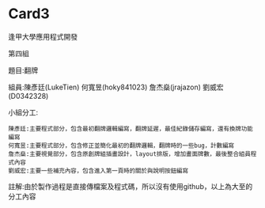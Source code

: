 # Card3

逢甲大學應用程式開發

第四組

題目:翻牌

組員:陳彥廷(LukeTien) 何寬昱(hoky841023) 詹杰燊(jrajazon) 劉威宏(D0342328)

小組分工:

    陳彥廷:主要程式部分，包含最初翻牌邏輯編寫，翻牌延遲，最佳紀錄儲存編寫，還有換牌功能編寫
    何寬昱:主要程式部分，包含修正並簡化最初的翻牌邏輯，翻牌時的一些bug，計數編寫
    詹杰燊:主要視覺部分，包含原創牌組插畫設計，layout排版，增加畫面牌數，最後整合組員程式內容
    劉威宏:主要一些補充內容，包含進入第一頁時的關於與說明按鈕編寫

註解:由於製作過程是直接傳檔案及程式碼，所以沒有使用github，以上為大至的分工內容
